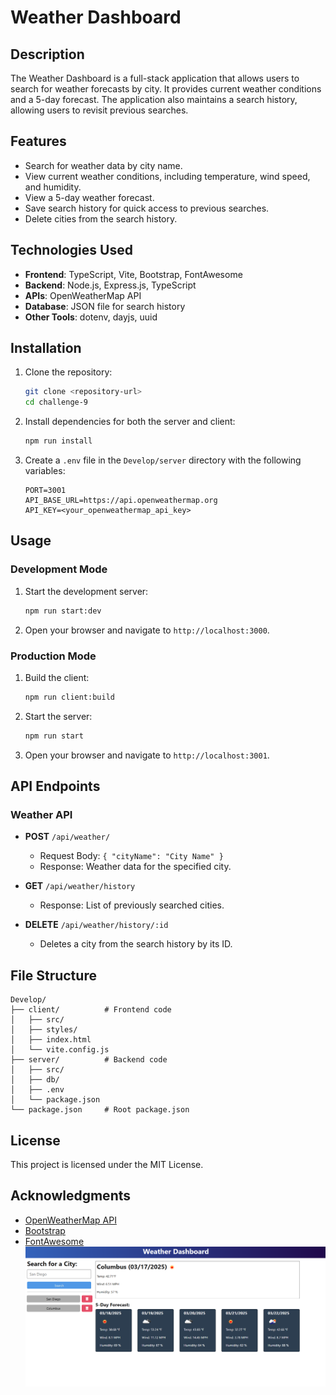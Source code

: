 # Weather Dashboard

## Description

The Weather Dashboard is a full-stack application that allows users to search for weather forecasts by city. It provides current weather conditions and a 5-day forecast. The application also maintains a search history, allowing users to revisit previous searches.

## Features

- Search for weather data by city name.
- View current weather conditions, including temperature, wind speed, and humidity.
- View a 5-day weather forecast.
- Save search history for quick access to previous searches.
- Delete cities from the search history.

## Technologies Used

- **Frontend**: TypeScript, Vite, Bootstrap, FontAwesome
- **Backend**: Node.js, Express.js, TypeScript
- **APIs**: OpenWeatherMap API
- **Database**: JSON file for search history
- **Other Tools**: dotenv, dayjs, uuid

## Installation

1. Clone the repository:
   ```bash
   git clone <repository-url>
   cd challenge-9
   ```

2. Install dependencies for both the server and client:
   ```bash
   npm run install
   ```

3. Create a `.env` file in the `Develop/server` directory with the following variables:
   ```env
   PORT=3001
   API_BASE_URL=https://api.openweathermap.org
   API_KEY=<your_openweathermap_api_key>
   ```

## Usage

### Development Mode

1. Start the development server:
   ```bash
   npm run start:dev
   ```

2. Open your browser and navigate to `http://localhost:3000`.

### Production Mode

1. Build the client:
   ```bash
   npm run client:build
   ```

2. Start the server:
   ```bash
   npm run start
   ```

3. Open your browser and navigate to `http://localhost:3001`.

## API Endpoints

### Weather API

- **POST** `/api/weather/`
  - Request Body: `{ "cityName": "City Name" }`
  - Response: Weather data for the specified city.

- **GET** `/api/weather/history`
  - Response: List of previously searched cities.

- **DELETE** `/api/weather/history/:id`
  - Deletes a city from the search history by its ID.

## File Structure

```
Develop/
├── client/          # Frontend code
│   ├── src/
│   ├── styles/
│   ├── index.html
│   └── vite.config.js
├── server/          # Backend code
│   ├── src/
│   ├── db/
│   ├── .env
│   └── package.json
└── package.json     # Root package.json
```

## License

This project is licensed under the MIT License.

## Acknowledgments

- [OpenWeatherMap API](https://openweathermap.org/api)
- [Bootstrap](https://getbootstrap.com/)
- [FontAwesome](https://fontawesome.com/)
![alt text](image.png)